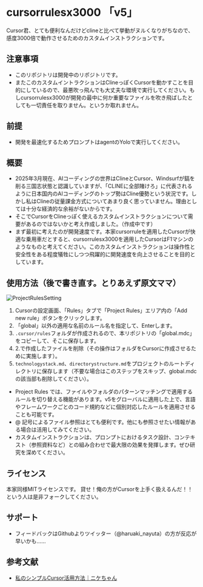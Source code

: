 # cursorrulesx3000 「v5」


Cursor君、とても便利なんだけどclineと比べて挙動がヌルくなりがちなので、感度3000倍で動作させるためのカスタムインストラクションです。


## 注意事項
- このリポジトリは開発中のリポジトリです。  
- またこのカスタムイントラクションはClineっぽくCursorを動かすことを目的にしているので、最悪吹っ飛んでも大丈夫な環境で実行してください。もしcursorrulesx3000が開発の最中に何か重要なファイルを吹き飛ばしたとしても一切責任を取りません。というか取れません。  


## 前提

- 開発を最速化するためプロンプトはagentのYoloで実行してください。

## 概要

- 2025年3月現在、AIコーディングの世界はClineとCursor、Windsurfが鎬を削る三国志状態と認識していますが、「CLINEに全部賭けろ」に代表されるように日本国内のAIコーディングのトップ勢はCline優勢という状況です。しかし私はClineの従量課金方式についてあまり良く思っていません。理由としては十分な経済的な余裕がないからです。
- そこでCursorをClineっぽく使えるカスタムインストラクションについて需要があるのではないかと考え作成しました。（作成中です）
- まず最初に考えたのが開発速度です。本家cursorruleを適用したCursorが快適な乗用車だとすると、cursorrulesx3000を適用したCursorはF1マシンのようなものと考えてください。このカスタムインストラクションは操作性と安全性をある程度犠牲にしつつ飛躍的に開発速度を向上させることを目的としています。


## 使用方法（後で書き直す。とりあえず原文ママ）

![ProjectRulesSetting](images/ProjectRulesSetting.png)
1. Cursorの設定画面、「Rules」タブで「Project Rules」エリア内の「Add new rule」ボタンをクリックします。
2. 「global」以外の適用な名前のルール名を指定して、Enterします。
3. `.cursor/rules`フォルダが作成されるので、本リポジトリの「global.mdc」をコピーして、そこに保存します。
4. 2.で作成したファイルを削除（その操作はフォルダをCursorに作成させるために実施します）。
5. `technologystack.md`、`directorystructure.md`をプロジェクトのルートディレクトリに保存します（不要な場合はこのステップをスキップ、global.mdcの該当部も削除してください）。

- Project Rules では、ファイルやフォルダのパターンマッチングで適用するルールを切り替える機能があります。v5をグローバルに適用した上で、言語やフレームワークごとのコード規約などに個別対応したルールを適用させることも可能です。
- @ 記号によるファイル参照はとても便利です。他にも参照させたい情報がある場合は活用してみてください。
- カスタムインストラクションは、プロンプトにおけるタスク設計、コンテキスト（参照資料など）との組み合わせで最大限の効果を発揮します。ぜひ研究を深めてください。


## ライセンス

本家同様MITライセンスです。
貸せ！俺の方がCursorを上手く扱えるんだ！！という人は是非フォークしてください。

## サポート

- フィードバックはGithubよりツイッター（@haruaki_nayuta）の方が反応が早いかも……

## 参考文献

- [私のシンプルCursor活用方法｜ニケちゃん](https://note.com/nike_cha_n/n/nd0f7566019ae)

